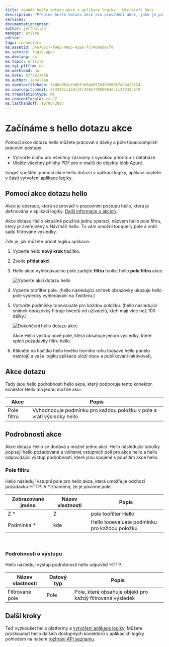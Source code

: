 ```yaml
---
title: aaaAdd hello dotazu akce v aplikace logiky | Microsoft Docs
description: "Přehled hello dotazu akce pro provádění akcí, jako je pole filtru."
services: 
documentationcenter: 
author: jeffhollan
manager: erikre
editor: 
tags: connectors
ms.assetid: 34e702c7-f9e5-4885-9266-fc7404adecfe
ms.service: logic-apps
ms.devlang: na
ms.topic: article
ms.tgt_pltfrm: na
ms.workload: na
ms.date: 07/20/2016
ms.author: jehollan
ms.openlocfilehash: 3d4be901e7e6bf1b644057648930667ab34f2124
ms.sourcegitcommit: 523283cc1b3c37c428e77850964dc1c33742c5f0
ms.translationtype: MT
ms.contentlocale: cs-CZ
ms.lasthandoff: 10/06/2017
---
```

# <a name="get-started-with-hello-query-action"></a>Začínáme s hello dotazu akce
Pomocí akce dotazu hello můžete pracovat s dávky a pole tooaccomplish pracovní postupy:

* Vytvořte úlohu pro všechny záznamy s vysokou prioritou z databáze.
* Uložte všechny přílohy PDF pro e-mailů do objektu blob Azure.

tooget spuštění pomocí akce hello dotazu v aplikaci logiky, aplikaci najdete v části [vytvoření aplikace logiky](../logic-apps/logic-apps-create-a-logic-app.md).

## <a name="use-hello-query-action"></a>Pomocí akce dotazu hello
Akce je operace, která se provádí v pracovním postupu hello, která je definována v aplikaci logiky. [Další informace o akcích](connectors-overview.md).  

Akce dotazu Hello aktuálně používá jednu operaci, názvem hello pole filtru, který je zveřejněný v Návrháři hello. To vám umožní tooquery pole a vrátí sadu filtrované výsledky.

Zde je, jak můžete přidat logiku aplikace:

1. Vyberte hello **nový krok** tlačítko.
2. Zvolte **přidat akci**.
3. Hello akce vyhledávacího pole zadejte **filtru** toolist hello **pole filtru** akce.
   
    ![Vyberte akci dotazu hello](./media/connectors-native-query/using-action-1.png)
4. Vyberte toofilter pole. (hello následující snímek obrazovky ukazuje hello pole výsledky vyhledávání na Twitteru.)
5. Vytvořte podmínky tooevaluate pro každou položku. (hello následující snímek obrazovky filtruje tweetů od uživatelů, kteří mají více než 100 délky.)
   
    ![Dokončení hello dotazu akce](./media/connectors-native-query/using-action-2.png)
   
    Akce Hello výstup nové pole, která obsahuje jenom výsledky, které splnit požadavky filtru hello.
6. Klikněte na tlačítko hello levého horního rohu toosave hello panelu nástrojů a vaše logiku aplikace uloží obou a publikování (aktivovat).

## <a name="query-action"></a>Akce dotazu
Tady jsou hello podrobnosti hello akce, který podporuje tento konektor. konektor Hello má jednu možné akci.

| Akce | Popis |
| --- | --- |
| Pole filtru |Vyhodnocuje podmínku pro každou položku v pole a vrátí výsledky hello |

## <a name="action-details"></a>Podrobnosti akce
Akce dotazu Hello se dodává s možné jednu akci. Hello následující tabulky popisují hello požadované a volitelné vstupních polí pro akce hello a hello odpovídající výstup podrobností, které jsou spojené s použitím akce hello.

### <a name="filter-array"></a>Pole filtru
Hello následují vstupní pole pro hello akce, která umožňuje odchozí požadavku HTTP.
A * znamená, že je povinné pole.

| Zobrazované jméno | Název vlastnosti | Popis |
| --- | --- | --- |
| Z * |Z |pole toofilter Hello |
| Podmínka * |kde |Hello tooevaluate podmínku pro každou položku |

<br>

### <a name="output-details"></a>Podrobnosti o výstupu
Hello následují výstup podrobnosti hello odpověď HTTP.

| Název vlastnosti | Datový typ | Popis |
| --- | --- | --- |
| Filtrované pole |Pole |Pole, které obsahuje objekt pro každý filtrované výsledek |

## <a name="next-steps"></a>Další kroky
Teď vyzkoušet hello platformy a [vytvoření aplikace logiky](../logic-apps/logic-apps-create-a-logic-app.md). Můžete prozkoumat hello dalších dostupných konektorů v aplikacích logiky pohledem na našem [rozhraní API seznamu](apis-list.md).

